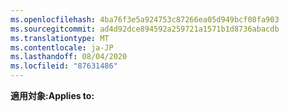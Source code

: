 ```yaml
---
ms.openlocfilehash: 4ba76f3e5a924753c87266ea05d949bcf08fa903
ms.sourcegitcommit: ad4d92dce894592a259721a1571b1d8736abacdb
ms.translationtype: MT
ms.contentlocale: ja-JP
ms.lasthandoff: 08/04/2020
ms.locfileid: "87631486"
---
```

<span data-ttu-id="fdbf2-101">**適用対象:**</span><span class="sxs-lookup"><span data-stu-id="fdbf2-101">**Applies to:**</span></span>
